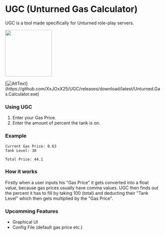# UGC (Unturned Gas Calculator)

UGC is a tool made specifically for Unturned role-play servers.

<img src="https://github.com/xxjoxx25/UGC/blob/main/Images/Icon.png?raw=true=" width="150" height="150" />

[![AltText]("https://github.com/xxjoxx25/UGC/blob/main/Images/Download.png?raw=true=")](https://github.com/XxJOxX25/UGC/releases/download/latest/Unturned.Gas.Calculator.exe)


### Using UGC

1. Enter your Gas Price.
2. Enter the amount of percent the tank is on.


### Example


<pre><code>Current Gas Price: 0.63
Tank Level: 30

Total Price: 44.1
</code></pre>


### How it works

Firstly when a user inputs his "Gas Price" it gets converted into a float value, because gas prices usually have comma values. UGC then finds out the percent it has to fill by taking 100 (total) and deducting their "Tank Level" which then gets multiplied by the "Gas Price".


### Upcomming Features

- Graphical UI
- Config File (default gas price etc.)
